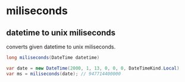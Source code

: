 # miliseconds

## datetime to unix miliseconds

converts given datetime to unix miliseconds.

```csharp
long miliseconds(DateTime datetime)
```

```csharp
var date = new DateTime(2000, 1, 13, 0, 0, 0, DateTimeKind.Local)
var ms = miliseconds(date); // 947714400000
```
